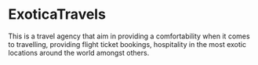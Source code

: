 # ExoticaTravels
This is a travel agency that aim in providing a comfortability when it comes to travelling, providing flight ticket bookings, hospitality in the most exotic locations around the world amongst others.
